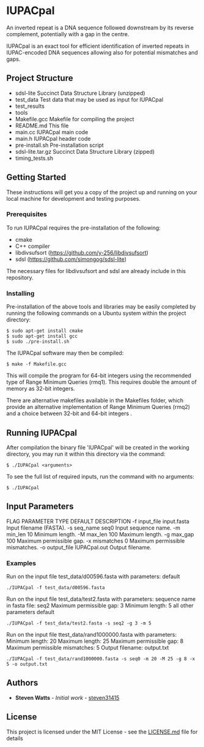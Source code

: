 # IUPACpal

An inverted repeat is a DNA sequence followed downstream by its reverse complement, potentially with a gap in the centre. 

IUPACpal is an exact tool for efficient identification of inverted repeats in IUPAC-encoded DNA sequences allowing also for potential mismatches and gaps.

## Project Structure

- sdsl-lite   Succinct Data Structure Library (unzipped)
- test_data   Test data that may be used as input for IUPACpal
- test_results
- tools
- Makefile.gcc   Makefile for compiling the project
- README.md   This file
- main.cc   IUPACpal main code
- main.h   IUPACpal header code
- pre-install.sh   Pre-installation script
- sdsl-lite.tar.gz   Succinct Data Structure Library (zipped)
- timing_tests.sh

## Getting Started

These instructions will get you a copy of the project up and running on your local machine for development and testing purposes.

### Prerequisites

To run IUPACpal requires the pre-installation of the following:
- cmake
- C++ compiler
- libdivsufsort (https://github.com/y-256/libdivsufsort)
- sdsl (https://github.com/simongog/sdsl-lite)

The necessary files for libdivsufsort and sdsl are already include in this repository.

### Installing

Pre-installation of the above tools and libraries may be easily completed by running the following commands on a Ubuntu system within the project directory:

```
$ sudo apt-get install cmake
$ sudo apt-get install gcc
$ sudo ./pre-install.sh
```

The IUPACpal software may then be compiled:

```
$ make -f Makefile.gcc
```

This will compile the program for 64-bit integers using the recommended type of Range Minimum Queries (rmq1). This requires double the amount of memory as 32-bit integers.

There are alternative makefiles available in the Makefiles folder, which provide an alternative implementation of Range Minimum Queries (rmq2) and a choice between 32-bit and 64-bit integers .

## Running IUPACpal

After compilation the binary file 'IUPACpal' will be created in the working
directory, you may run it within this directory via the command:

```
$ ./IUPACpal <arguments>
```

To see the full list of required inputs, run the command with no arguments:

```
$ ./IUPACpal
```

## Input Parameters

  FLAG  PARAMETER       TYPE      DEFAULT         DESCRIPTION
  -f    input_file      <str>     input.fasta     Input filename (FASTA).
  -s    seq_name        <str>     seq0            Input sequence name.
  -m    min_len         <int>     10              Minimum length.
  -M    max_len         <int>     100             Maximum length.
  -g    max_gap         <int>     100             Maximum permissible gap.
  -x    mismatches      <int>     0               Maximum permissible mismatches.
  -o    output_file     <str>     IUPACpal.out    Output filename.

### Examples

Run on the input file test_data/d00596.fasta with parameters:
default
```
./IUPACpal -f test_data/d00596.fasta
```

Run on the input file test_data/test2.fasta with parameters:
sequence name in fasta file: seq2
Maximum permissible gap: 3
Minimum length: 5
all other parameters default
```
./IUPACpal -f test_data/test2.fasta -s seq2 -g 3 -m 5
```

Run on the input file ttest_data/rand1000000.fasta with parameters:
Minimum length: 20
Maximum length: 25
Maximum permissible gap: 8
Maximum permissible mismatches: 5
Output filename: output.txt
```
./IUPACpal -f test_data/rand1000000.fasta -s seq0 -m 20 -M 25 -g 8 -x 5 -o output.txt
```

## Authors

* **Steven Watts** - *Initial work* - [steven31415](https://github.com/steven31415)

## License

This project is licensed under the MIT License - see the [LICENSE.md](LICENSE.md) file for details
